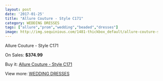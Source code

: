 ```yaml
---
layout: post
date: '2017-01-25'
title: "Allure Couture - Style C171"
category: WEDDING DRESSES
tags: ["allure","prom","wedding","beaded","dresses"]
image: http://img.sequinious.com/1481-thickbox_default/allure-couture-style-c171.jpg
---
```

Allure Couture - Style C171

On Sales: **$374.99**
<a href="https://www.sequinious.com/wedding-dresses/561-allure-couture-style-c171.html"><amp-img layout="responsive" width="600" height="600" src="//img.sequinious.com/1481-thickbox_default/allure-couture-style-c171.jpg" alt="Allure Couture - Style C171 0" /></a>
<a href="https://www.sequinious.com/wedding-dresses/561-allure-couture-style-c171.html"><amp-img layout="responsive" width="600" height="600" src="//img.sequinious.com/1482-thickbox_default/allure-couture-style-c171.jpg" alt="Allure Couture - Style C171 1" /></a>
<a href="https://www.sequinious.com/wedding-dresses/561-allure-couture-style-c171.html"><amp-img layout="responsive" width="600" height="600" src="//img.sequinious.com/1483-thickbox_default/allure-couture-style-c171.jpg" alt="Allure Couture - Style C171 2" /></a>

Buy it: [Allure Couture - Style C171](https://www.sequinious.com/wedding-dresses/561-allure-couture-style-c171.html "Allure Couture - Style C171")

View more: [WEDDING DRESSES](https://www.sequinious.com/2-wedding-dresses "WEDDING DRESSES")